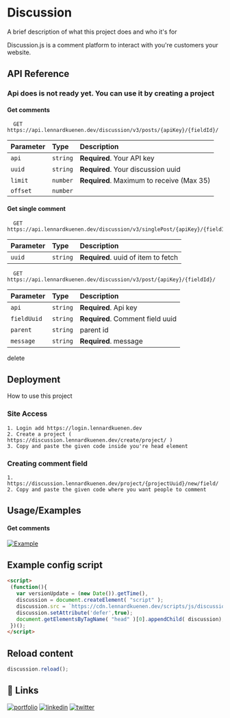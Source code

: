 
<!-- [![Keep me updated](https://img.shields.io/badge/Keep%20me%20updated-red)](https://discussion.lennardkuenen.dev/newsletter/) -->

# Discussion

A brief description of what this project does and who it's for

Discussion.js is a comment platform to interact with you're customers your website.


## API Reference

### Api does is not ready yet. You can use it by creating a project

#### Get comments

```http
  GET https://api.lennardkuenen.dev/discussion/v3/posts/{apiKey}/{fieldId}/
```

| Parameter | Type     | Description                |
| :-------- | :------- | :------------------------- |
| `api` | `string` | **Required**. Your API key |
| `uuid` | `string` | **Required**. Your discussion uuid |
| `limit` | `number` | **Required**. Maximum to receive (Max 35) |
| `offset` | `number` |  |


#### Get single comment

```http
  GET https://api.lennardkuenen.dev/discussion/v3/singlePost/{apiKey}/{fieldId}/
```

| Parameter | Type     | Description                       |
| :-------- | :------- | :-------------------------------- |
| `uuid`      | `string` | **Required**. uuid of item to fetch |


```http
  GET https://api.lennardkuenen.dev/discussion/v3/post/{apiKey}/{fieldId}/
```

| Parameter | Type     | Description                       |
| :-------- | :------- | :-------------------------------- |
| `api`      | `string` | **Required**. Api key |
| `fieldUuid`      | `string` | **Required**. Comment field uuid |
| `parent`      | `string` | parent id |
| `message`      | `string` | **Required**. message |

delete

## Deployment

How to use this project

### Site Access
    1. Login add https://login.lennardkuenen.dev
    2. Create a project ( https://discussion.lennardkuenen.dev/create/project/ )
    3. Copy and paste the given code inside you're head element 

### Creating comment field
    1. https://discussion.lennardkuenen.dev/project/{projectUuid}/new/field/
    2. Copy and paste the given code where you want people to comment




## Usage/Examples

#### Get comments

[![Example]()](https://discussion.lennardkuenen.dev/sample/)

## Example config script
```html
<script>
 (function(){
   var versionUpdate = (new Date()).getTime(),
   discussion = document.createElement( "script" );
   discussion.src = `https://cdn.lennardkuenen.dev/scripts/js/discussion.js?v=${versionUpdate}`;
   discussion.setAttribute('defer',true);
   document.getElementsByTagName( "head" )[0].appendChild( discussion);
 })();
</script>
```
## Reload content

```js
discussion.reload();
```

## 🔗 Links
[![portfolio](https://img.shields.io/badge/Patreon-000?style=for-the-badge&logo=ko-fi&logoColor=white)](https://patreon.com/)
[![linkedin](https://img.shields.io/badge/linkedin-0A66C2?style=for-the-badge&logo=linkedin&logoColor=white)](https://www.linkedin.com/in/lennard-kuenen/)
[![twitter](https://img.shields.io/badge/twitter-1DA1F2?style=for-the-badge&logo=twitter&logoColor=white)](https://twitter.com/Lennardk1325)

